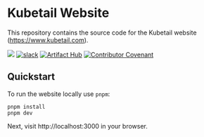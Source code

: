 # Kubetail Website

This repository contains the source code for the Kubetail website (https://www.kubetail.com).

<a href="https://discord.gg/CmsmWAVkvX"><img src="https://img.shields.io/discord/1212031524216770650?logo=Discord&style=flat-square&logoColor=FFFFFF&labelColor=5B65F0&label=Discord&color=64B73A"></a>
[![slack](https://img.shields.io/badge/Slack-kubetail-364954?logo=slack&labelColor=4D1C51)](https://join.slack.com/t/kubetail/shared_invite/zt-2cq01cbm8-e1kbLT3EmcLPpHSeoFYm1w)
[![Artifact Hub](https://img.shields.io/endpoint?url=https://artifacthub.io/badge/repository/kubetail)](https://artifacthub.io/packages/search?repo=kubetail)
[![Contributor Covenant](https://img.shields.io/badge/Contributor%20Covenant-2.1-4baaaa.svg)](CODE_OF_CONDUCT.md)

## Quickstart

To run the website locally use `pnpm`:

```console
pnpm install
pnpm dev
```

Next, visit http://localhost:3000 in your browser.
